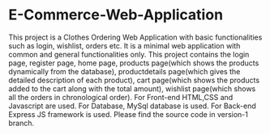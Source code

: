 # E-Commerce-Web-Application
This project is a Clothes Ordering Web Application with basic functionalities such as login, wishlist, orders etc. It is a minimal web application with common and general functionalities only. This project contains the login page, register page, home page, products page(which shows the products dynamically from the database), productdetails page(which gives the detailed description of each product), cart page(which shows the products added to the cart along with the total amount), wishlist page(which shows all the orders in chronological order). For Front-end HTML,CSS and Javascript are used. For Database, MySql database is used. For Back-end Express JS framework is used. 
Please find the source code in version-1 branch.

